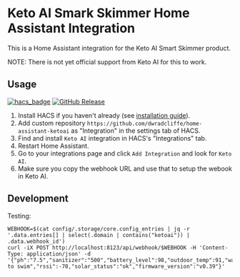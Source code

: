 # Keto AI Smark Skimmer Home Assistant Integration

This is a Home Assistant integration for the Keto AI Smart Skimmer product.

NOTE: There is not yet official support from Keto AI for this to work.

## Usage
[![hacs_badge](https://img.shields.io/badge/HACS-Custom-orange.svg)](https://github.com/custom-components/hacs)
[![GitHub Release](https://img.shields.io/github/v/release/dwradcliffe/home-assistant-ketoai)](https://github.com/dwradcliffe/home-assistant-ketoai/releases)


1. Install HACS if you haven't already (see [installation guide](https://hacs.xyz/docs/setup/prerequisites)).
2. Add custom repository `https://github.com/dwradcliffe/home-assistant-ketoai` as "Integration" in the settings tab of HACS.
3. Find and install `Keto AI` integration in HACS's "Integrations" tab.
4. Restart Home Assistant.
5. Go to your integrations page and click `Add Integration` and look for `Keto AI`.
6. Make sure you copy the webhook URL and use that to setup the webook in Keto AI.


## Development

Testing:

```
WEBHOOK=$(cat config/.storage/core.config_entries | jq -r '.data.entries[] | select(.domain | contains("ketoai")) | .data.webhook_id')
curl -iX POST http://localhost:8123/api/webhook/$WEBHOOK -H 'Content-Type: application/json' -d '{"ph":"7.5","sanitizer":"500","battery_level":98,"outdoor_temp":91,"water_temp":87,"pool_status":"Ready to swim","rssi":-70,"solar_status":"ok","firmware_version":"v0.39"}'
```
